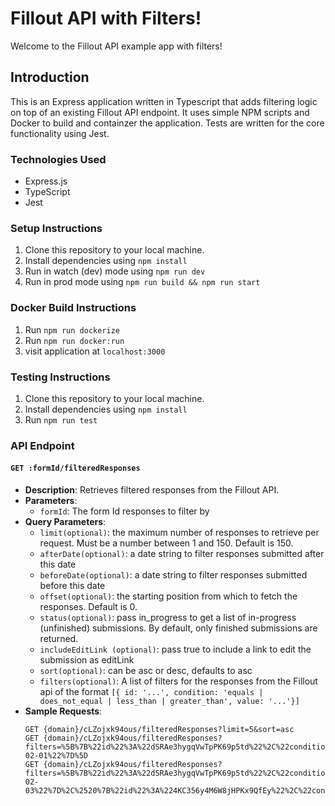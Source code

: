 # Fillout API with Filters!

Welcome to the Fillout API example app with filters!

## Introduction

This is an Express application written in Typescript that adds filtering logic on top of an existing Fillout API endpoint. It uses simple NPM scripts and Docker to build and containzer the application. Tests are written for the core functionality using Jest.

### Technologies Used

- Express.js
- TypeScript
- Jest

### Setup Instructions

1. Clone this repository to your local machine.
2. Install dependencies using `npm install`
3. Run in watch (dev) mode using `npm run dev`
4. Run in prod mode using `npm run build && npm run start`

### Docker Build Instructions
1. Run `npm run dockerize`
2. Run `npm run docker:run`
3. visit application at `localhost:3000`

### Testing Instructions
1. Clone this repository to your local machine.
2. Install dependencies using `npm install`
3. Run `npm run test`

### API Endpoint

#### `GET :formId/filteredResponses`

- **Description**: Retrieves filtered responses from the Fillout API.
- **Parameters**:
  - `formId`: The form Id responses to filter by
- **Query Parameters**:
  - `limit(optional)`: the maximum number of responses to retrieve per request. Must be a number between 1 and 150. Default is 150.
  - `afterDate(optional)`: a date string to filter responses submitted after this date
  - `beforeDate(optional)`: a date string to filter responses submitted before this date
  - `offset(optional)`: the starting position from which to fetch the responses. Default is 0.
  - `status(optional)`: pass in_progress to get a list of in-progress (unfinished) submissions. By default, only finished submissions are returned.
  - `includeEditLink (optional)`: pass true to include a link to edit the submission as editLink
  - `sort(optional)`: can be asc or desc, defaults to asc
  - `filters(optional)`: A list of filters for the responses from the Fillout api of the format `[{ id: '...', condition: 'equals | does_not_equal | less_than | greater_than', value: '...'}]`
- **Sample Requests**:
  ```http
  GET {domain}/cLZojxk94ous/filteredResponses?limit=5&sort=asc
  GET {domain}/cLZojxk94ous/filteredResponses?filters=%5B%7B%22id%22%3A%22dSRAe3hygqVwTpPK69p5td%22%2C%22condition%22%3A%22equals%22%2C%22value%22%3A%222024-02-01%22%7D%5D
  GET {domain}/cLZojxk94ous/filteredResponses?filters=%5B%7B%22id%22%3A%22dSRAe3hygqVwTpPK69p5td%22%2C%22condition%22%3A%20%22less_than%22%2C%22value%22%3A%222024-02-03%22%7D%2C%2520%7B%22id%22%3A%224KC356y4M6W8jHPKx9QfEy%22%2C%22condition%22%3A%20%22equals%22%2C%22value%22%3A%22Nothing%20much%20to%20share%20yet!%22%7D%5D
